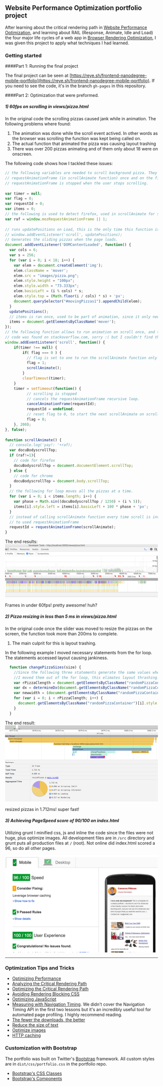 ## Website Performance Optimization portfolio project

After learning about the critical rendering path in [Website Performance Optimization](https://www.udacity.com/course/ud884), and learning about RAIL (Response, Animate, Idle and Load) the four major life cycles of a web app in [Browser Rendering Optimization](https://www.udacity.com/course/ud860), I was given this project to apply what techniques I had learned.

### Getting started

####Part 1: Running the final project

The final project can be seen at [https://reye.sh/frontend-nanodegree-mobile-portfolio](https://reye.sh/frontend-nanodegree-mobile-portfolio). If you need to see the code, it's in the branch `gh-pages` in this repository.

####Part 2: Optimization that were preformed.

##### 1) 60fps on scrolling in views/pizza.html

In the original code the scrolling pizzas caused jank while in animation. The following problems where found:

1. The animation was done while the scroll event actived. In other words as the browser was scrolling the function was kept being called on.
1. The actual function that animated the pizza was causing layout trashing
1. There was over 200 pizzas animating and of them only about 18 were on onscreen.

The following code shows how I tackled these issues:

```javascript
// the following variables are needed to scroll background pizza. They are animated using
// requestAnimationFrame (in scrollAnimate function) once and on the first scroll, and
// requestAnimationFrame is stopped when the user stops scrolling.

var timer = null;
var flag = 0;
var requestId = 0;
var items = 0;
// the following is used to detect firefox, used in scrollAnimate for scrollTop property.
var raf = window.mozRequestAnimationFrame || 1;

// runs updatePositions on Load, this is the only time this function is ever called to set the pizzas in place.
// window.addEventListener('scroll', updatePositions);
// Generates the sliding pizzas when the page loads.
document.addEventListener('DOMContentLoaded', function() {
  var cols = 6;
  var s = 256;
  for (var i = 0; i < 18; i++) {
    var elem = document.createElement('img');
    elem.className = 'mover';
    elem.src = "images/pizza.png";
    elem.style.height = "100px";
    elem.style.width = "73.333px";
    elem.basicLeft = (i % cols) * s;
    elem.style.top = (Math.floor(i / cols) * s) + 'px';
    document.querySelector("#movingPizzas1").appendChild(elem);
  }
  updatePositions();
  // items is ran once, used to be part of animation, since it only need to run once i decided to put it here.
  items = document.getElementsByClassName('mover');
});
// the following function allows to run animation on scroll once, and then stop when user stops scrolling.
// code was found on stackoverflow.com, sorry :( but I couldn't find the exact link, but there are many examples.
window.addEventListener('scroll', function() {
    if(timer !== null) {
        if( flag === 0 ) {
          // flag is set to one to run the scrollAnimate function only once.
          flag = 1;
          scrollAnimate();
        }
        clearTimeout(timer);
    }
    timer = setTimeout(function() {
          // scrolling is stopped
          // cancels the requestAnimationFrame recursive loop.
          cancelAnimationFrame(requestId);
          requestId = undefined;
          // reset flag to 0, to start the next scrollAnimate on scroll.
          flag = 0;
    }, 200);
}, false);

function scrollAnimate() {
  // console.log('yay!: '+raf);
  var docuBodyscrollTop;
  if (raf!=1){
    // code for firefox
    docuBodyscrollTop = document.documentElement.scrollTop;
  } else {
    // code for chrome
    docuBodyscrollTop = document.body.scrollTop;
  }
  // the following for loop moves all the pizzas at a time.
  for (var i = 0; i < items.length; i++) {
    var phase = Math.sin((docuBodyscrollTop / 1250) + (i % 5));
    items[i].style.left = items[i].basicLeft + 100 * phase + 'px';
  }
  // instead of calling scrollAnimate function every time scroll is invoked I dicided
  // to used requestAnimationFrame
  requestId = requestAnimationFrame(scrollAnimate);
}
```
The end results:
![timeline trace](/README-IMG/screenshot-60fps.png)

Frames in under 60fps! pretty awesome! huh?

##### 2) Pizza resizing in less than 5 ms in views/pizza.html

In the original code once the slider was moved to resize the pizzas on the screen, the function took more than 200ms to complete.

1. The main culprit for this is layout trashing.

In the following example I moved necessary statements from the for loop. The statements accessed layout causing jankiness.

```javascript
  function changePizzaSizes(size) {
    //Since the following three statements generate the same values when the function is ran
    //I moved them out of the for loop, this elimates layout thrashing.
    var rPizzaClength = document.getElementsByClassName("randomPizzaContainer").length;
    var dx = determineDx(document.getElementsByClassName("randomPizzaContainer")[0], size);
    var newwidth = (document.getElementsByClassName("randomPizzaContainer")[0].offsetWidth + dx) + 'px';
    for (var i = 0; i < rPizzaClength; i++) {
      document.getElementsByClassName("randomPizzaContainer")[i].style.width = newwidth;
    }
  }
```
The end result:
![timeline trace](/README-IMG/screenshot-pizzaresize-5ms.png)

resized pizzas in 1.712ms! super fast!

##### 3) Achieving PageSpeed score of 90/100 on index.html

Utilizing grunt I minified css, js and inline the code since the files were not huge, plus optimize images. All development files are in `/src` directory and grunt puts all production files at `/` (root). Not online did index.html scored a 96, so do all other pages.

![Google PageSpeed score](/README-IMG/screenshot-pagespeed.png)

---


### Optimization Tips and Tricks
* [Optimizing Performance](https://developers.google.com/web/fundamentals/performance/ "web performance")
* [Analyzing the Critical Rendering Path](https://developers.google.com/web/fundamentals/performance/critical-rendering-path/analyzing-crp.html "analyzing crp")
* [Optimizing the Critical Rendering Path](https://developers.google.com/web/fundamentals/performance/critical-rendering-path/optimizing-critical-rendering-path.html "optimize the crp!")
* [Avoiding Rendering Blocking CSS](https://developers.google.com/web/fundamentals/performance/critical-rendering-path/render-blocking-css.html "render blocking css")
* [Optimizing JavaScript](https://developers.google.com/web/fundamentals/performance/critical-rendering-path/adding-interactivity-with-javascript.html "javascript")
* [Measuring with Navigation Timing](https://developers.google.com/web/fundamentals/performance/critical-rendering-path/measure-crp.html "nav timing api"). We didn't cover the Navigation Timing API in the first two lessons but it's an incredibly useful tool for automated page profiling. I highly recommend reading.
* <a href="https://developers.google.com/web/fundamentals/performance/optimizing-content-efficiency/eliminate-downloads.html">The fewer the downloads, the better</a>
* <a href="https://developers.google.com/web/fundamentals/performance/optimizing-content-efficiency/optimize-encoding-and-transfer.html">Reduce the size of text</a>
* <a href="https://developers.google.com/web/fundamentals/performance/optimizing-content-efficiency/image-optimization.html">Optimize images</a>
* <a href="https://developers.google.com/web/fundamentals/performance/optimizing-content-efficiency/http-caching.html">HTTP caching</a>

### Customization with Bootstrap
The portfolio was built on Twitter's <a href="http://getbootstrap.com/">Bootstrap</a> framework. All custom styles are in `dist/css/portfolio.css` in the portfolio repo.

* <a href="http://getbootstrap.com/css/">Bootstrap's CSS Classes</a>
* <a href="http://getbootstrap.com/components/">Bootstrap's Components</a>

